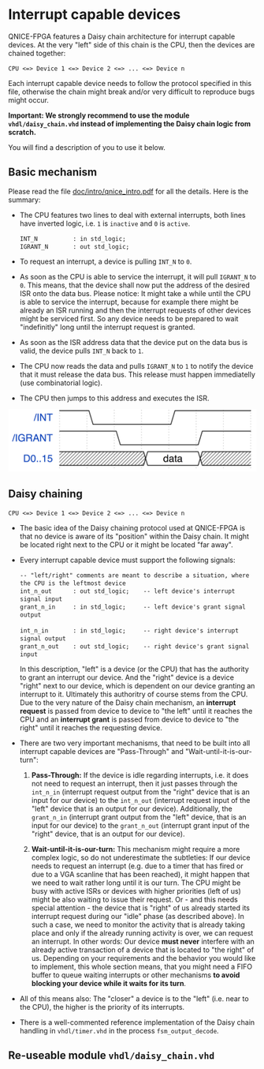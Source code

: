 Interrupt capable devices
=========================

QNICE-FPGA features a Daisy chain architecture for interrupt capable devices.
At the very "left" side of this chain is the CPU, then the devices are
chained together:

```
CPU <=> Device 1 <=> Device 2 <=> ... <=> Device n
```

Each interrupt capable device needs to follow the protocol specified in this
file, otherwise the chain might break and/or very difficult to reproduce
bugs might occur.

**Important: We strongly recommend to use the module `vhdl/daisy_chain.vhd`
instead of implementing the Daisy chain logic from scratch.**

You will find a description of you to use it below.

Basic mechanism
---------------

Please read the file [doc/intro/qnice_intro.pdf](intro/qnice_intro.pdf) for
all the details. Here is the summary:

* The CPU features two lines to deal with external interrupts, both lines have
  inverted logic, i.e. `1` is `inactive` and `0` is `active`.
  ```
  INT_N          : in std_logic;
  IGRANT_N       : out std_logic;  
  ```

* To request an interrupt, a device is pulling `INT_N` to `0`.

* As soon as the CPU is able to service the interrupt, it will pull
  `IGRANT_N` to `0`. This means, that the device shall now put the address of
  the desired ISR onto the data bus. Please notice: It might take a while
  until the CPU is able to service the interrupt, because for example there
  might be already an ISR running and then the interrupt requests of other
  devices might be serviced first. So any device needs to be prepared to
  wait "indefinitly" long until the interrupt request is granted.

* As soon as the ISR address data that the device put on the data bus is
  valid, the device pulls `INT_N` back to `1`.

* The CPU now reads the data and pulls `IGRANT_N` to `1` to notify the device
  that it must release the data bus. This release must happen immediatelly
  (use combinatorial logic).

* The CPU then jumps to this address and executes the ISR.

![Interrupt_Timing](intro/interrupt_timing.jpg)

Daisy chaining
--------------

```
CPU <=> Device 1 <=> Device 2 <=> ... <=> Device n
```

* The basic idea of the Daisy chaining protocol used at QNICE-FPGA is that
  no device is aware of its "position" within the Daisy chain. It might be
  located right next to the CPU or it might be located "far away".

* Every interrupt capable device must support the following signals:
  ```
  -- "left/right" comments are meant to describe a situation, where the CPU is the leftmost device
  int_n_out      : out std_logic;    -- left device's interrupt signal input
  grant_n_in     : in std_logic;     -- left device's grant signal output

  int_n_in       : in std_logic;     -- right device's interrupt signal output
  grant_n_out    : out std_logic;    -- right device's grant signal input  
  ```
  In this description, "left" is a device (or the CPU) that has the authority
  to grant an interrupt our device. And the "right" device is a device "right"
  next to our device, which is dependent on our device granting an interrupt
  to it. Ultimately this authoritry of course stems from the CPU. Due to the
  very nature of the Daisy chain mechanism, an **interrupt request** is passed
  from device to device to "the left" until it reaches the CPU and
  an **interrupt grant** is passed from device to device to "the right" until
  it reaches the requesting device.

* There are two very important mechanisms, that need to be built into all
  interrupt capable devices are "Pass-Through" and
  "Wait-until-it-is-our-turn":


  1. **Pass-Through:** If the device is idle regarding interrupts, i.e. it
     does not need to request an interrupt, then it just passes through the
     `int_n_in` (interrupt request output from the "right" device that is an
     input for our device) to the `int_n_out` (interrupt request input of the
     "left" device that is an output for our device). Additionally, the
     `grant_n_in` (interrupt grant output from the "left" device, that is
     an input for our device) to the `grant_n_out` (interrupt grant input
     of the "right" device, that is an output for our device).

  2. **Wait-until-it-is-our-turn:** This mechanism might require a more
    complex logic, so do not underestimate the subtleties: If our device needs
    to request an interrupt (e.g. due to a timer that has fired or due to a
    VGA scanline that has been reached), it might happen that we need to wait
    rather long until it is our turn. The CPU might be busy with active ISRs
    or devices with higher priorities (left of us) might be also waiting
    to issue their request.
    Or - and this needs special attention - the device that is "right" of us
    already started its interrupt request during our "idle" phase (as
    described above). In such a case, we need to monitor the activity that is
    already taking place and only if the already running activity is over, we
    can request an interrupt. In other words: Our device **must never**
    interfere with an already active transaction of a device that is located
    to "the right" of us.
    Depending on your requirements and the behavior you would like to
    implement, this whole section means, that you might need a FIFO buffer
    to queue waiting interrupts or other mechanisms **to avoid blocking your
    device while it waits for its turn**.

* All of this means also: The "closer" a device is to the "left" (i.e. near
  to the CPU), the higher is the priority of its interrupts.

* There is a well-commented reference implementation of the Daisy chain
  handling in `vhdl/timer.vhd` in the process `fsm_output_decode`.

Re-useable module `vhdl/daisy_chain.vhd`
----------------------------------------
